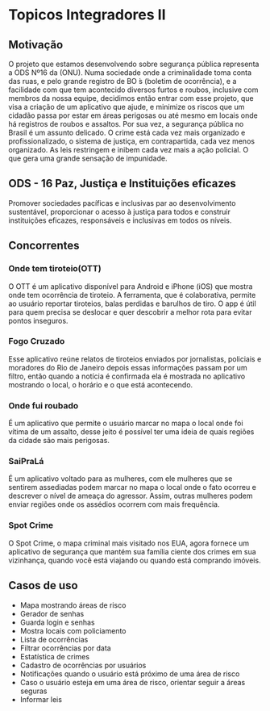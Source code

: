  
# Topicos Integradores II

## Motivação
O projeto que estamos desenvolvendo sobre segurança pública representa a ODS Nº16 da (ONU). Numa sociedade onde a criminalidade toma conta das ruas, e pelo grande registro de BO ́s (boletim de ocorrência), e a facilidade com que tem acontecido diversos furtos e roubos, inclusive com membros da nossa equipe, decidimos então entrar com esse projeto, que visa a criação de um aplicativo que ajude, e minimize os riscos que um cidadão passa por estar em áreas perigosas ou até mesmo em locais onde há registros de roubos e assaltos. Por sua vez, a segurança pública no Brasil é um assunto delicado. O crime está cada vez mais organizado e profissionalizado, o sistema de justiça, em contrapartida, cada vez menos organizado. As leis restringem e inibem cada vez mais a ação policial. O que gera uma grande sensação de impunidade.

## ODS - 16 Paz, Justiça e Instituições eficazes
Promover sociedades pacíficas e inclusivas par ao desenvolvimento sustentável, proporcionar o acesso à justiça para todos e construir instituições eficazes, responsáveis e inclusivas em todos os níveis.

## Concorrentes
### Onde tem tiroteio(OTT)
O OTT é um aplicativo disponível para Android e iPhone (iOS) que mostra onde tem ocorrência de tiroteio. A ferramenta, que é colaborativa, permite ao usuário reportar tiroteios, balas perdidas e barulhos de tiro. O app é útil para quem precisa se deslocar e quer descobrir a melhor rota para evitar pontos inseguros.

### Fogo Cruzado
Esse aplicativo reúne relatos de tiroteios enviados por jornalistas, policiais e moradores do Rio de Janeiro depois essas informações passam por um filtro, então quando a notícia é confirmada ela é mostrada no aplicativo mostrando o local, o horário e o que está acontecendo.

### Onde fui roubado
É um aplicativo que permite o usuário marcar no mapa o local onde foi vítima de um assalto, desse jeito é possível ter uma ideia de quais regiões da cidade são mais perigosas.

### SaiPraLá
É um aplicativo voltado para as mulheres, com ele mulheres que se sentirem assediadas podem marcar no mapa o local onde o fato ocorreu e descrever o nível de ameaça do agressor. Assim, outras mulheres podem enviar regiões onde os assédios ocorrem com mais frequência.

### Spot Crime
O Spot Crime, o mapa criminal mais visitado nos EUA, agora fornece um aplicativo de segurança que mantém sua família ciente dos crimes em sua vizinhança, quando você está viajando ou quando está comprando imóveis.

## Casos de uso
- Mapa mostrando áreas de risco
- Gerador de senhas
- Guarda login e senhas
- Mostra locais com policiamento
- Lista de ocorrências
- Filtrar ocorrências por data
- Estatística de crimes
- Cadastro de ocorrências por usuários
- Notificações quando o usuário está próximo de uma área de risco
- Caso o usuário esteja em uma área de risco, orientar seguir a áreas seguras
- Informar leis
